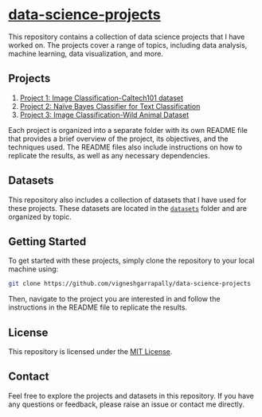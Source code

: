 # [data-science-projects](https://github.com/vigneshgarrapally/data-science-projects)

This repository contains a collection of data science projects that I have worked on. The projects cover a range of topics, including data analysis, machine learning, data visualization, and more.

## Projects

1. [Project 1: Image Classification-Caltech101 dataset](./1.%20Image%20Classification-Caltech101%20dataset/)
2. [Project 2: Naïve Bayes Classifier for Text Classification](2.%20Na%C3%AFve%20Bayes%20Classifier%20for%20Text%20Classification)
3. [Project 3: Image Classification-Wild Animal Dataset](3.%20Image%20Classification-Wild%20Animal%20Dataset)


Each project is organized into a separate folder with its own README file that provides a brief overview of the project, its objectives, and the techniques used. The README files also include instructions on how to replicate the results, as well as any necessary dependencies.

## Datasets

This repository also includes a collection of datasets that I have used for these projects. These datasets are located in the [`datasets`](/datasets/) folder and are organized by topic.

## Getting Started

To get started with these projects, simply clone the repository to your local machine using:

``` bash
git clone https://github.com/vigneshgarrapally/data-science-projects
```

Then, navigate to the project you are interested in and follow the instructions in the README file to replicate the results.

## License
This repository is licensed under the [MIT License](LICENSE).

## Contact

Feel free to explore the projects and datasets in this repository. If you have any questions or feedback, please raise an issue or contact me directly.